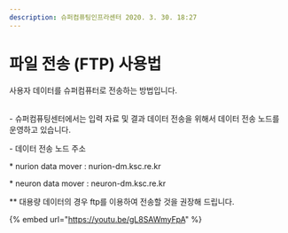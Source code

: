 ```yaml
---
description: 슈퍼컴퓨팅인프라센터 2020. 3. 30. 18:27
---
```


# 파일 전송 (FTP) 사용법

사용자 데이터를 슈퍼컴퓨터로 전송하는 방법입니다.

\
\- 슈퍼컴퓨팅센터에서는 입력 자료 및 결과 데이터 전송을 위해서 데이터 전송 노드를 운영하고 있습니다.

\- 데이터 전송 노드 주소

&#x20;  \* nurion data mover : nurion-dm.ksc.re.kr

&#x20;  \* neuron data mover : neuron-dm.ksc.re.kr

\*\* 대용량 데이터의 경우 ftp를 이용하여 전송할 것을 권장해 드립니다.

{% embed url="https://youtu.be/gL8SAWmyFpA" %}
